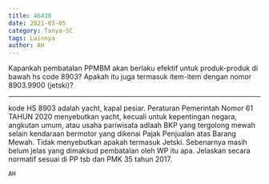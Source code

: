 ```yaml
---
title: 46430
date: 2021-03-05
category: Tanya-SC
tags: Lainnya
author: AH
---
```


Kapankah pembatalan PPMBM akan berlaku efektif untuk produk-produk di bawah hs code 8903? Apakah itu juga termasuk item-item dengan nomor 8903.9900 (jetski)?

---

kode HS 8903 adalah yacht, kapal pesiar. Peraturan Pemerintah Nomor 61 TAHUN 2020 menyebutkan yacht, kecuali untuk kepentingan negara, angkutan umum, atau usaha pariwisata adlaah BKP yang tergolong mewah selain kendaraan bermotor yang dikenai Pajak Penjualan atas Barang Mewah. Tidak menyebutkan apakah termasuk Jetski. Sebenarnya masih belum jelas yang dimaksud pembatalan oleh WP itu apa. Jelaskan secara normatif sesuai di PP tsb dan PMK 35 tahun 2017.

`AH`
